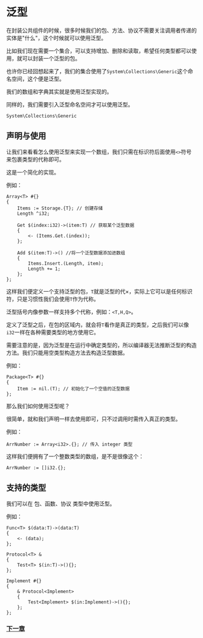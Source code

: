 # 泛型
在封装公共组件的时候，很多时候我们的包、方法、协议不需要关注调用者传递的实体是"什么"，这个时候就可以使用泛型。  

比如我们现在需要一个集合，可以支持增加、删除和读取，希望任何类型都可以使用，就可以封装一个泛型的包。  

也许你已经回想起来了，我们的集合使用了`System\Collections\Generic`这个命名空间，这个便是泛型。  

我们的数组和字典其实就是使用泛型实现的。

同样的，我们需要引入泛型命名空间才可以使用泛型。
```
System\Collections\Generic
```
## 声明与使用
让我们来看看怎么使用泛型来实现一个数组，我们只需在标识符后面使用`<>`符号来包裹类型的代称即可。

这是一个简化的实现。

例如：
```
Array<T> #{}
{
    Items := Storage.{T}; // 创建存储
    Length ^i32;

    Get $(index:i32)->(item:T) // 获取某个泛型数据
    {
        <- (Items.Get.(index));
    };

    Add $(item:T)->() //将一个泛型数据添加进数组
    {
        Items.Insert.(Length, item);
        Length += 1;
    };
};
```
这样我们便定义一个支持泛型的包，`T`就是泛型的代×，实际上它可以是任何标识符，只是习惯性我们会使用`T`作为代称。

泛型括号内像参数一样支持多个代称，例如：`<T,H,Q>`。

定义了泛型之后，在包的区域内，就会将`T`看作是真正的类型，之后我们可以像`i32`一样在各种需要类型的地方使用它。

需要注意的是，因为泛型是在运行中确定类型的，所以编译器无法推断泛型的构造方法。我们只能用空类型构造方法去构造泛型数据。

例如：
```
Package<T> #{}
{
    Item := nil.(T); // 初始化了一个空值的泛型数据
};
```
那么我们如何使用泛型呢？

很简单，就和我们声明一样去使用即可，只不过调用时需传入真正的类型。

例如：
```
ArrNumber := Array<i32>.{}; // 传入 integer 类型
```
这样我们便拥有了一个整数类型的数组，是不是很像这个：
```
ArrNumber := []i32.{};
```
## 支持的类型
我们可以在 包、函数、协议 类型中使用泛型。

例如：
```
Func<T> $(data:T)->(data:T)
{
    <- (data);
};

Protocol<T> &
{
    Test<T> $(in:T)->(){};
};

Implement #{}
{
    & Protocol<Implement>
    {
        Test<Implement> $(in:Implement)->(){};
    };
};
```
### [下一章](注解.md)